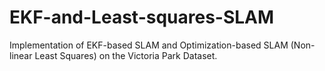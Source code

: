 # EKF-and-Least-squares-SLAM
Implementation of EKF-based SLAM and Optimization-based SLAM (Non-linear Least Squares) on the Victoria Park Dataset.
